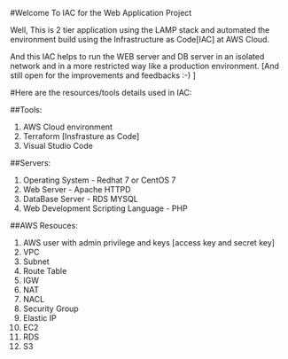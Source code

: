 #Welcome To IAC for the Web Application Project

Well, This is 2 tier application using the LAMP stack and automated the environment build using the Infrastructure as Code[IAC] at AWS Cloud.

And this IAC helps to run the WEB server and DB server in an isolated network and in a more restricted way like a production environment. [And still open for the improvements and feedbacks :-) ]

#Here are the resources/tools details used in IAC:

##Tools:

1. AWS Cloud environment
2. Terraform [Insfrasture as Code]
3. Visual Studio Code

##Servers:

1. Operating System - Redhat 7 or CentOS 7
2. Web Server - Apache HTTPD
2. DataBase Server - RDS MYSQL
3. Web Development Scripting Language - PHP

##AWS Resouces:

1. AWS user with admin privilege and keys [access key and secret key]
2. VPC
3. Subnet
4. Route Table
5. IGW
6. NAT
7. NACL
8. Security Group
9. Elastic IP  
10. EC2
11. RDS
12. S3
